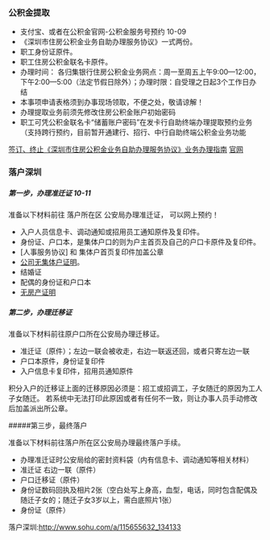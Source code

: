
### 公积金提取 

- 支付宝、或者在公积金官网-公积金服务号预约 10-09
- 《深圳市住房公积金业务自助办理服务协议》一式两份。
- 职工身份证原件。
- 职工住房公积金联名卡原件。
- 办理时间： 各归集银行住房公积金业务网点：周一至周五上午9:00—12:00，下午2:00—5:00（法定节假日除外）；办理时限：自受理之日起3个工作日办结
- 本事项申请表格须到办事现场领取，不便之处，敬请谅解！
- 办理提取业务前须先修改住房公积金账户初始密码
- 职工可凭公积金联名卡“储蓄账户密码”在发卡行自助终端办理提取预约业务（支持跨行预约，目前暂开通建行、招行、中行自助终端公积金业务功能



[签订、终止《深圳市住房公积金业务自助办理服务协议》业务办理指南](http://www.szzfgjj.com/ywgz/tql/201705/t20170517_6708183.htm)
[官网](https://nbp.szzfgjj.com/newui/login.jsp?transcode=pri)

###  落户深圳

##### 第一步，办理准迁证   10-11

准备以下材料前往 落户所在区 公安局办理准迁证， 可以网上预约！

- 入户人员信息卡、调动通知或招用员工通知原件及复印件。
- 身份证、户口本，是集体户口的则为户主首页及自己的户口卡原件及复印件。
- [人事服务协议] 和 集体户首页复印件加盖公章
- [公司无集体户证明](http://www.szdspx.com/rhcl/780.html)。
- 结婚证
- 配偶的身份证和户口本
- [无房产证明](http://blog.sina.com.cn/s/blog_653b95ab0102wxyl.html) 


##### 第二步，办理迁移证

准备以下材料前往原户口所在公安局办理迁移证。

- 准迁证（原件）；左边一联会被收走，右边一联返还回，或者只寄左边一联
- 户口本原件，身份证复印件
- 入户信息卡复印件，招用员通知原件

积分入户的迁移证上面的迁移原因必须是：招工或招调工，子女随迁的原因为工人子女随迁。
若系统中无法打印此原因或者有任何不一致，则让办事人员手动修改后加盖派出所公章。

#####第三步，最终落户

准备以下材料前往落户所在区公安局办理最终落户手续。

- 办理准迁证时公安局给的密封资料袋（内有信息卡、调动通知等相关材料）
- 准迁证 右边一联（原件）
- 户口迁移证（原件）
- 身份证数码回执及相片2张（空白处写上身高，血型，电话，同时包含配偶及随迁子女的；随迁子女3岁以上，需白底照片1张）
- 身份证（原件）






落户深圳:http://www.sohu.com/a/115655632_134133


